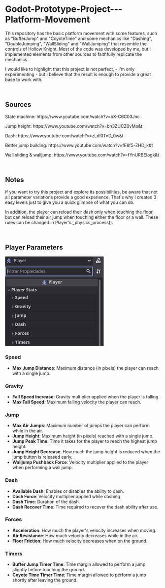 # Godot-Prototype-Project---Platform-Movement
<p>This repository has the basic platform movement with some features, such as "BufferJump" and "CoyoteTime" and some mechanics like "Dashing", "DoubleJumping", "WallSliding" and "WallJumping" that resemble the controls of Hollow Knight. Most of the code was developed by me, but I implemented elements from other sources to faithfully replicate the mechanics.</p>
<p>I would like to highlight that this project is not perfect, - I'm only experimenting - but I believe that the result is enough to provide a great base to work with.</p>
<br>

## Sources
<p>State machine: https://www.youtube.com/watch?v=bX-C6C03Jnc</p>
<p>Jump height: https://www.youtube.com/watch?v=bn3ZUCZ0vMo&t</p>
<p>Dash: https://www.youtube.com/watch?v=zLdI0TnD_0w&t</p>
<p>Better jump building: https://www.youtube.com/watch?v=fE8f5-ZHD_k&t</p>
<p>Wall sliding & walljump: https://www.youtube.com/watch?v=fYnURBEIogk&t</p>
<br>

## Notes
<p>If you want to try this project and explore its possibilities, be aware that not all parameter variations provide a good experience. That's why I created 3 easy levels just to give you a quick glimpse of what you can do.</p>
<p>In addition, the player can reload their dash only when touching the floor, but can reload their air jump when touching either the floor or a wall. These rules can be changed in Player's _physics_process().</p>
<br>

## Player Parameters
![Parameters](https://github.com/lucascarrug/Godot-Prototype-Project---Platform-Movement/blob/main/GitImages/Parameters.png)

### Speed
- **Max Jump Distance**: Maximum distance (in pixels) the player can reach with a single jump.

### Gravity
- **Fall Speed Increase**: Gravity multiplier applied when the player is falling.
- **Max Fall Speed**: Maximum falling velocity the player can reach.

### Jump
- **Max Air Jumps**: Maximum number of jumps the player can perform while in the air.
- **Jump Height**: Maximum height (in pixels) reached with a single jump.
- **Jump Peak Time**: Time it takes for the player to reach the highest jump height.
- **Jump Height Decrease**: How much the jump height is reduced when the jump button is released early.
- **Walljump Pushback Force**: Velocity multiplier applied to the player when performing a wall jump.

### Dash
- **Available Dash**: Enables or disables the ability to dash.
- **Dash Force**: Velocity multiplier applied while dashing.
- **Dash Time**: Duration of the dash.
- **Dash Recover Time**: Time required to recover the dash ability after use.

### Forces
- **Acceleration**: How much the player's velocity increases when moving.
- **Air Resistance**: How much velocity decreases while in the air.
- **Floor Friction**: How much velocity decreases when on the ground.

### Timers
- **Buffer Jump Timer Time**: Time margin allowed to perform a jump slightly before touching the ground.
- **Coyote Time Timer Time**: Time margin allowed to perform a jump shortly after leaving the ground.
